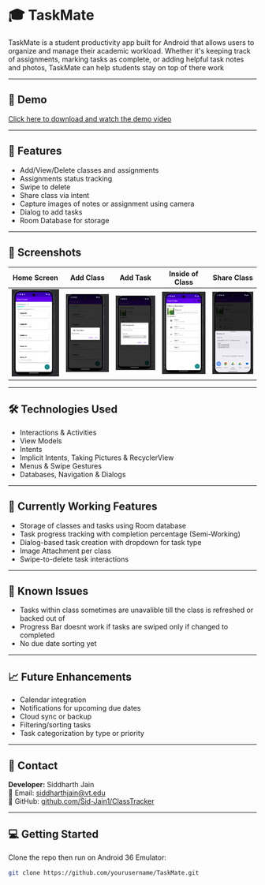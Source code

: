 # 🎓 TaskMate

TaskMate is a student productivity app built for Android that allows users to organize and manage their academic workload. Whether it's keeping track of assignments, marking tasks as complete, or adding helpful task notes and photos, TaskMate can help students stay on top of there work

---

## 📱 Demo

[Click here to download and watch the demo video](screenshots/DemoTest.mp4)


---

## 🚀 Features

- Add/View/Delete classes and assignments
- Assignments status tracking
- Swipe to delete
- Share class via intent
- Capture images of notes or assignment using camera
- Dialog to add tasks
- Room Database for storage


---

## 📸 Screenshots

| Home Screen |   Add Class   |   Add Task   |  Inside of Class |   Share Class      |
|-------------|---------------|--------------|-------------------|-------------------|
| ![Main](screenshots/Classes_Added.png) | ![Detail](screenshots/Add_Class.png) | ![Dialog](screenshots/Add_Task.png) | ![Dialog](screenshots/Task_Added.png) |![Dialog](screenshots/Share_Class.png)|

---

## 🛠️ Technologies Used

- Interactions & Activities
- View Models
- Intents
- Implicit Intents, Taking Pictures & RecyclerView 
- Menus & Swipe Gestures
- Databases, Navigation & Dialogs


---

## 🧪 Currently Working Features

- Storage of classes and tasks using Room database
- Task progress tracking with completion percentage (Semi-Working)
- Dialog-based task creation with dropdown for task type
- Image Attachment per class
- Swipe-to-delete task interactions

---

## 🐞 Known Issues

- Tasks within class sometimes are unavalible till the class is refreshed or backed out of
- Progress Bar doesnt work if tasks are swiped only if changed to completed
- No due date sorting yet

---

## 📈 Future Enhancements

- Calendar integration
- Notifications for upcoming due dates
- Cloud sync or backup
- Filtering/sorting tasks
- Task categorization by type or priority

---

## 👥 Contact

**Developer:** Siddharth Jain  
📧 Email: siddharthjain@vt.edu  
🔗 GitHub: [github.com/Sid-Jain1/ClassTracker](https://github.com/Sid-Jain1/TaskMate)

---

## 💻 Getting Started

Clone the repo then run on Android 36 Emulator:
```bash
git clone https://github.com/yourusername/TaskMate.git


